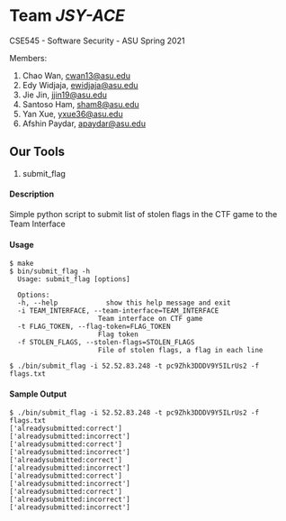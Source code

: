 # Team *JSY-ACE*
CSE545 - Software Security - ASU Spring 2021

Members:
1. Chao Wan, cwan13@asu.edu
2. Edy Widjaja, ewidjaja@asu.edu
3. Jie Jin, jjin19@asu.edu
4. Santoso Ham, sham8@asu.edu
5. Yan Xue, yxue36@asu.edu
6. Afshin Paydar, apaydar@asu.edu

## Our Tools
1. submit_flag
  #### Description
  Simple python script to submit list of stolen flags in the CTF game to the Team Interface 
  #### Usage
  ```
  $ make
  $ bin/submit_flag -h
    Usage: submit_flag [options]

    Options:
    -h, --help            show this help message and exit
    -i TEAM_INTERFACE, --team-interface=TEAM_INTERFACE
                        Team interface on CTF game
    -t FLAG_TOKEN, --flag-token=FLAG_TOKEN
                        Flag token
    -f STOLEN_FLAGS, --stolen-flags=STOLEN_FLAGS
                        File of stolen flags, a flag in each line

  $ ./bin/submit_flag -i 52.52.83.248 -t pc9Zhk3DDDV9Y5ILrUs2 -f flags.txt
  ```
  #### Sample Output
  ```
  $ ./bin/submit_flag -i 52.52.83.248 -t pc9Zhk3DDDV9Y5ILrUs2 -f flags.txt
  ['alreadysubmitted:correct']
  ['alreadysubmitted:incorrect']
  ['alreadysubmitted:correct']
  ['alreadysubmitted:incorrect']
  ['alreadysubmitted:correct']
  ['alreadysubmitted:incorrect']
  ['alreadysubmitted:correct']
  ['alreadysubmitted:incorrect']
  ['alreadysubmitted:correct']
  ['alreadysubmitted:incorrect']
  ['alreadysubmitted:incorrect']
  ```
